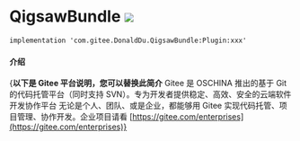 # QigsawBundle [![](https://jitpack.io/v/com.gitee.DonaldDu/QigsawBundle.svg)](https://jitpack.io/#com.gitee.DonaldDu/QigsawBundle)

```
implementation 'com.gitee.DonaldDu.QigsawBundle:Plugin:xxx'
```

#### 介绍
{**以下是 Gitee 平台说明，您可以替换此简介**
Gitee 是 OSCHINA 推出的基于 Git 的代码托管平台（同时支持 SVN）。专为开发者提供稳定、高效、安全的云端软件开发协作平台
无论是个人、团队、或是企业，都能够用 Gitee 实现代码托管、项目管理、协作开发。企业项目请看 [https://gitee.com/enterprises](https://gitee.com/enterprises)}
